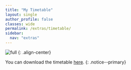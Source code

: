 ```yaml
---
title: "My Timetable"
layout: single
author_profile: false
classes: wide
permalink: /extras/timetable/
sidebar:
  nav: "extras"
---
```


![full](../../assets/images/timetable.png)
{: .align-center}

You can download the timetable [here](../../assets/pdf/my_timetable.pdf).
{: .notice--primary}